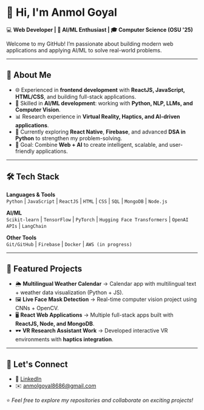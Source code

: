 # 👋 Hi, I'm Anmol Goyal  

💻 **Web Developer | 🤖 AI/ML Enthusiast | 🎓 Computer Science (OSU '25)**  

Welcome to my GitHub! I’m passionate about building modern web applications and applying AI/ML to solve real-world problems.  

---

## 🚀 About Me
- 🌐 Experienced in **frontend development** with **ReactJS, JavaScript, HTML/CSS**, and building full-stack applications.  
- 🤖 Skilled in **AI/ML development**: working with **Python, NLP, LLMs, and Computer Vision**.  
- 📊 Research experience in **Virtual Reality, Haptics, and AI-driven applications**.  
- 🌱 Currently exploring **React Native**, **Firebase**, and advanced **DSA in Python** to strengthen my problem-solving.  
- 🎯 Goal: Combine **Web + AI** to create intelligent, scalable, and user-friendly applications.  

---

## 🛠️ Tech Stack

**Languages & Tools**  
`Python` | `JavaScript` | `ReactJS` | `HTML` | `CSS` | `SQL` | `MongoDB` | `Node.js`  

**AI/ML**  
`Scikit-learn` | `TensorFlow` | `PyTorch` | `Hugging Face Transformers` | `OpenAI APIs` | `LangChain`  

**Other Tools**  
`Git/GitHub` | `Firebase` | `Docker` | `AWS (in progress)`  

---

## 📌 Featured Projects

- 🌦️ **Multilingual Weather Calendar** → Calendar app with multilingual text + weather data visualization (Python + JS).  
- 🖼️ **Live Face Mask Detection** → Real-time computer vision project using CNNs + OpenCV.  
- 🖥️ **React Web Applications** → Multiple full-stack apps built with **ReactJS, Node, and MongoDB**.  
- 🕶️ **VR Research Assistant Work** → Developed interactive VR environments with **haptics integration**.  

---

## 🤝 Let's Connect
- 💼 [LinkedIn](https://www.linkedin.com/in/anmolgoyal8686/)  
- ✉️ anmolgoyal8686@gmail.com  

⭐️ *Feel free to explore my repositories and collaborate on exciting projects!*  

<!--
**AnmolGoyal8686/AnmolGoyal8686** is a ✨ _special_ ✨ repository because its `README.md` (this file) appears on your GitHub profile.

Here are some ideas to get you started:

- 🔭 I’m currently working on ...
- 🌱 I’m currently learning ...
- 👯 I’m looking to collaborate on ...
- 🤔 I’m looking for help with ...
- 💬 Ask me about ...
- 📫 How to reach me: ...
- 😄 Pronouns: ...
- ⚡ Fun fact: ...
-->
